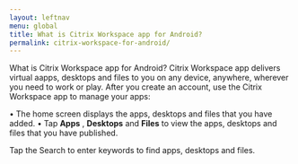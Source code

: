 ```yaml
---
layout: leftnav
menu: global
title: What is Citrix Workspace app for Android?
permalink: citrix-workspace-for-android/
---
```


What is Citrix Workspace app for Android?
Citrix Workspace app delivers virtual aapps, desktops and files to you on any device, anywhere, wherever you need to work or play.
After you create an account, use the Citrix Workspace app to manage your apps:

• The home screen displays the apps, desktops and files that you have added.
• Tap **Apps** , **Desktops** and **Files** to view the apps, desktops and files that you have published.

Tap the Search to enter keywords to find apps, desktops and files.